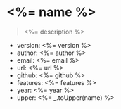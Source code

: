# <%= name %>

> <%= description %>

- version: <%= version %>
- author: <%= author %>
- email: <%= email %>
- url: <%= url %>
- github: <%= github %>
- features: <%= features %>
- year: <%= year %>
- upper: <%= _.toUpper(name) %>
